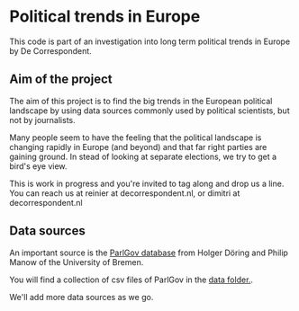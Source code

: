 # Political trends in Europe

This code is part of an investigation into long term political trends in Europe by De Correspondent.

## Aim of the project

The aim of this project is to find the big trends in the European political landscape by using data sources commonly used by political scientists, but not by journalists. 

Many people seem to have the feeling that the political landscape is changing rapidly in Europe (and beyond) and that far right parties are gaining ground. In stead of looking at separate elections, we try to get a bird's eye view.

This is work in progress and you're invited to tag along and drop us a line. You can reach us at reinier at decorrespondent.nl, or dimitri at decorrespondent.nl

## Data sources

An important source is the [ParlGov database](http://www.parlgov.org/) from Holger Döring and Philip Manow of the University of Bremen.

You will find a collection of csv files of ParlGov in the [data folder.](https://github.com/Respondens/politics/tree/master/data/source_data).

We'll add more data sources as we go.

